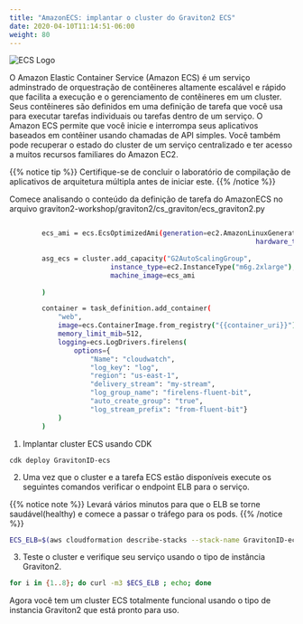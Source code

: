 ```yaml
---
title: "AmazonECS: implantar o cluster do Graviton2 ECS"
date: 2020-04-10T11:14:51-06:00
weight: 80
---
```


![ECS Logo](/images/ecs.png)

O Amazon Elastic Container Service (Amazon ECS) é um serviço adminstrado de orquestração de contêineres altamente escalável e rápido que facilita a execução e o gerenciamento de contêineres em um cluster. Seus contêineres são definidos em uma definição de tarefa que você usa para executar tarefas individuais ou tarefas dentro de um serviço. O Amazon ECS permite que você inicie e interrompa seus aplicativos baseados em contêiner usando chamadas de API simples. Você também pode recuperar o estado do cluster de um serviço centralizado e ter acesso a muitos recursos familiares do Amazon EC2.


{{% notice tip %}}
Certifique-se de concluir o laboratório de compilação de aplicativos de arquitetura múltipla antes de iniciar este.
{{% /notice %}}


Comece analisando o conteúdo da definição de tarefa do AmazonECS no arquivo graviton2-workshop/graviton2/cs_graviton/ecs_graviton2.py

```bash

        ecs_ami = ecs.EcsOptimizedAmi(generation=ec2.AmazonLinuxGeneration.AMAZON_LINUX_2,
                                                             hardware_type=ecs.AmiHardwareType.ARM)
                                                                                
        asg_ecs = cluster.add_capacity("G2AutoScalingGroup",
                         instance_type=ec2.InstanceType("m6g.2xlarge"),
                         machine_image=ecs_ami
                         
        )

        container = task_definition.add_container(
            "web",
            image=ecs.ContainerImage.from_registry("{{container_uri}}"),
            memory_limit_mib=512,
            logging=ecs.LogDrivers.firelens(
                options={
                    "Name": "cloudwatch",
                    "log_key": "log",
                    "region": "us-east-1",
                    "delivery_stream": "my-stream",
                    "log_group_name": "firelens-fluent-bit",
                    "auto_create_group": "true",
                    "log_stream_prefix": "from-fluent-bit"}
            )    
        )
```

1. Implantar cluster ECS usando CDK

```
cdk deploy GravitonID-ecs
```

2. Uma vez que o cluster e a tarefa ECS estão disponíveis execute os seguintes comandos verificar o endpoint ELB para o serviço.

{{% notice note %}} 
Levará vários minutos para que o ELB se torne saudável(healthy) e comece a passar o tráfego para os pods.
{{% /notice %}}


```bash
ECS_ELB=$(aws cloudformation describe-stacks --stack-name GravitonID-ecs --query "Stacks[0].Outputs[0].OutputValue" --output text)
```

3. Teste o cluster e verifique seu serviço usando o tipo de instância Graviton2.

```bash
for i in {1..8}; do curl -m3 $ECS_ELB ; echo; done 

```

Agora você tem um cluster ECS totalmente funcional usando o tipo de instancia Graviton2 que está pronto para uso.
